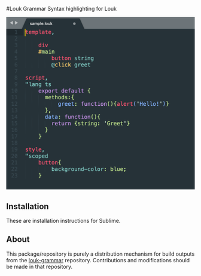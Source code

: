 #Louk Grammar
Syntax highlighting for Louk

![Syntax highlighting example](assets/preview.png)

## Installation
These are installation instructions for Sublime.

## About
This package/repository is purely a distribution mechanism for build outputs from the [louk-grammar](https://github.com/agorischek/louk-grammar) repository. Contributions and modifications should be made in that repository.

